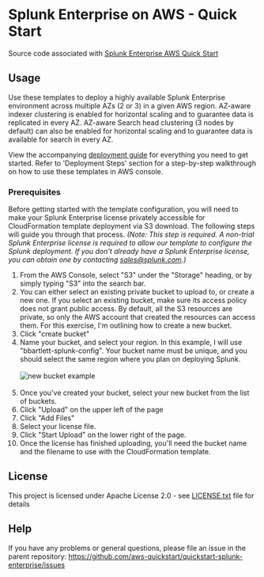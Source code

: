 # Splunk Enterprise on AWS - Quick Start

Source code associated with [Splunk Enterprise AWS Quick Start](https://fwd.aws/r7QNJ)

## Usage

Use these templates to deploy a highly available Splunk Enterprise environment across multiple AZs (2 or 3) in a given AWS region.
AZ-aware indexer clustering is enabled for horizontal scaling and to guarantee data is replicated in every AZ.
AZ-aware Search head clustering (3 nodes by default) can also be enabled for horizontal scaling and to guarantee data is available for search in every AZ.

View the accompanying [deployment guide](https://fwd.aws/bGBmy) for everything you need to get started. Refer to 'Deployment Steps' section for a step-by-step walkthrough on how to use these templates in AWS console.

### Prerequisites

Before getting started with the template configuration, you will need to make your Splunk Enterprise license privately accessible for CloudFormation template deployment via S3 download.  The following steps will guide you through that process.   *(Note:  This step is required.  A non-trial Splunk Enterprise license is required to allow our template to configure the Splunk deployment.  If you don't already have a Splunk Enterprise license, you can obtain one by contacting sales@splunk.com.)*

 1. From the AWS Console, select "S3" under the "Storage" heading, or by simply typing "S3" into the search bar.
 2. You can either select an existing private bucket to upload to, or create a new one. If you select an existing bucket, make sure its access policy does not grant public access. By default, all the S3 resources are private, so only the AWS account that created the resources can access them. For this exercise, I'm outlining how to create a new bucket.
 3. Click "create bucket"
 4. Name your bucket, and select your region.  In this example, I will use "bbartlett-splunk-config".  Your bucket name must be unique, and you should select the same region where you plan on deploying Splunk. <br><br> ![new bucket example](https://s3-us-west-2.amazonaws.com/splk-bbartlett/splunk_newbucket.png) <br><br>
 5. Once you've created your bucket, select your new bucket from the list of buckets.
 6. Click "Upload" on the upper left of the page
 7. Click "Add Files"
 8. Select your license file.
 9. Click "Start Upload" on the lower right of the page.
 10. Once the license has finished uploading, you'll need the bucket name and the filename to use with the CloudFormation template.

## License

This project is licensed under Apache License 2.0 - see [LICENSE.txt](./LICENSE.txt) file for details

## Help

If you have any problems or general questions, please file an issue in the parent repository:
https://github.com/aws-quickstart/quickstart-splunk-enterprise/issues